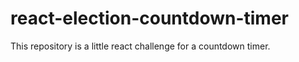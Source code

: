 # react-election-countdown-timer
This repository is a little react challenge for a countdown timer.
